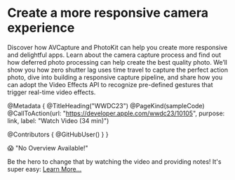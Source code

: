 # Create a more responsive camera experience

Discover how AVCapture and PhotoKit can help you create more responsive and delightful apps. Learn about the camera capture process and find out how deferred photo processing can help create the best quality photo. We’ll show you how zero shutter lag uses time travel to capture the perfect action photo, dive into building a responsive capture pipeline, and share how you can adopt the Video Effects API to recognize pre-defined gestures that trigger real-time video effects.

@Metadata {
   @TitleHeading("WWDC23")
   @PageKind(sampleCode)
   @CallToAction(url: "https://developer.apple.com/wwdc23/10105", purpose: link, label: "Watch Video (34 min)")

   @Contributors {
      @GitHubUser(<replace this with your GitHub handle>)
   }
}

😱 "No Overview Available!"

Be the hero to change that by watching the video and providing notes! It's super easy:
 [Learn More…](https://wwdcnotes.com/documentation/wwdcnotes/contributing)
